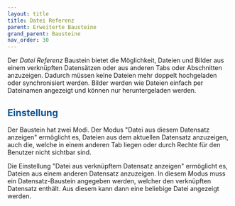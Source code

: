```yaml
---
layout: title
title: Datei Referenz
parent: Erweiterte Bausteine
grand_parent: Bausteine
nav_order: 30
---
```


Der _Datei Referenz_ Baustein bietet die Möglichkeit, Dateien und Bilder aus einem verknüpften Datensätzen oder aus anderen Tabs oder Abschnitten anzuzeigen.
Dadurch müssen keine Dateien mehr doppelt hochgeladen oder synchronisiert werden.
Bilder werden wie Dateien einfach per Dateinamen angezeigt und können nur heruntergeladen werden.

## <span style="color:#0b5394">Einstellung</span>

Der Baustein hat zwei Modi.
Der Modus "Datei aus diesem Datensatz anzeigen" ermöglicht es, Dateien aus dem aktuellen Datensatz anzuzeigen, auch die, welche in einem anderen
Tab liegen oder durch Rechte für den Benutzer nicht sichtbar sind.

Die Einstellung "Datei aus verknüpftem Datensatz anzeigen" ermöglicht es, Dateien aus einem anderen Datensatz anzuzeigen.
In diesem Modus muss ein Datensatz-Baustein angegeben werden, welcher den verknüpften Datensatz enthält.
Aus diesem kann dann eine beliebige Datei angezeigt werden.
